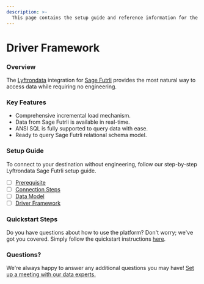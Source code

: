 ```yaml
---
description: >-
  This page contains the setup guide and reference information for the Sage Futrli source connector.
---
```


# Driver Framework

### Overview

The [Lyftrondata](https://www.lyftrondata.com/) integration for [Sage Futrli](None) provides the most natural way to access data while requiring no engineering.

### Key Features

* Comprehensive incremental load mechanism.
* Data from Sage Futrli is available in real-time.&#x20;
* ANSI SQL is fully supported to query data with ease.
* Ready to query Sage Futrli relational schema model.

### Setup Guide

To connect to your destination without engineering, follow our step-by-step Lyftrondata Sage Futrli setup guide.

* [ ] [Prerequisite](../prerequisite.md)
* [ ] [Connection Steps](../connection-steps.md)
* [ ] [Data Model](../data-model/erd.md)
* [ ] [Driver Framework](../driver-framework/)

### Quickstart Steps

Do you have questions about how to use the platform? Don't worry; we've got you covered. Simply follow the quickstart instructions [here](../driver-framework/README.md).

### Questions? <a href="#questions" id="questions"></a>

We're always happy to answer any additional questions you may have! [Set up a meeting with our data experts.](https://www.lyftrondata.com/book-a-meeting/)


